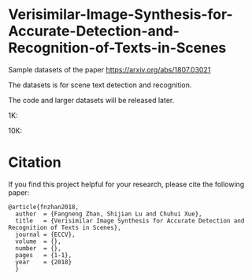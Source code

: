 # Verisimilar-Image-Synthesis-for-Accurate-Detection-and-Recognition-of-Texts-in-Scenes
Sample datasets of the paper https://arxiv.org/abs/1807.03021

The datasets is for scene text detection and recognition.

The code and larger datasets will be released later.

1K:

10K:

# Citation
If you find this project helpful for your research, please cite the following paper:
```
@article{fnzhan2018,
  author  = {Fangneng Zhan, Shijian Lu and Chuhui Xue},
  title   = {Verisimilar Image Synthesis for Accurate Detection and Recognition of Texts in Scenes},
  journal = {ECCV},
  volume  = {},
  number  = {},  
  pages   = {1-1},
  year    = {2018}
  }
```
